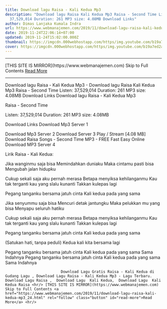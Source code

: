 ```yaml
---
title: Download lagu Raisa - Kali Kedua Mp3
description: "Download lagu Raisa Kali Kedua Mp3 Raisa - Second Time Listen:
  37,529,014 Duration: 261 MP3 size: 4.08MB Download Links"
author: Dimas Lanjaka Kumala Indra
url: https://www.webmanajemen.com/2019/11/download-lagu-raisa-kali-kedua-mp3_24.html
date: 2019-11-24T22:06:14+07:00
updated: 2019-11-24T15:02:00.000Z
thumbnail: https://imgcdn.000webhostapp.com/https/img.youtube.com/b19a7ed2addd2e08efb26606103d5360.jpeg
cover: https://imgcdn.000webhostapp.com/https/img.youtube.com/b19a7ed2addd2e08efb26606103d5360.jpeg
---
```


<hr/> [THIS SITE IS MIRROR](https://www.webmanajemen.com) Skip to Full Contents <a href="https://www.webmanajemen.com/2019/11/download-lagu-raisa-kali-kedua-mp3_24.html" rel="follow" class="button" id="read-more">Read More</a> <hr/> Download lagu Raisa - Kali Kedua Mp3 - Download lagu Raisa Kali Kedua Mp3 Raisa - Second Time Listen: 37,529,014 Duration: 261 MP3 size: 4.08MB Download Links Download lagu Raisa - Kali Kedua Mp3

  Raisa - Second Time 

  Listen: 37,529,014 
  Duration: 261 
  MP3 size: 4.08MB 

  Download Links 
  Download Mp3 Server 1 

  Download Mp3 Server 2 
  Download Server 3 
  Play / Stream [4.08 MB] Download Raisa Songs - Second Time MP3 - FREE Fast Easy Online 
  Download MP3 Server 4 


                             
Lirik Raisa - Kali Kedua:
                             
Jika wanginmu saja bisa
  Memindahkan duniaku
  Maka cintamu pasti bisa
  Mengubah jalan hidupku
  
  Cukup sekali saja aku pernah merasa
  Betapa menyiksa kehilanganmu
  Kau tak terganti kau yang slalu kunanti
  Takkan kulepas lagi
  
  Pegang tanganku bersama jatuh cinta
  Kali kedua pada yang sama
  
  Jika senyummu saja bisa
  Mencuri detak jantungku
  Maka pelukkan mu yang bisa
  Menyapu seluruh hatiku
  
  Cukup sekali saja aku pernah merasa
  Betapa menyiksa kehilanganmu
  Kau tak terganti kau yang slalu kunanti
  Takkan kulepas lagi
  
  Pegang tanganku bersama jatuh cinta
  Kali kedua pada yang sama
  
  (Satukan hati, tanpa peduli)
  Kedua kali kita bersama lagi
  
  Pegang tanganku bersama jatuh cinta
  Kali kedua pada yang sama
  Sama Indahnya
  Pegang tanganku bersama jatuh cinta
  Kali kedua pada yang sama
  Sama Indahnya                                 
                                 
                             Download Lagu Gratis Raisa - Kali Kedua di Gudang Lagu , Download Lagu Raisa - Kali Kedua Mp3 - Lagu Terbaru.                                                         Download Lagu Raisa ,  Download Lagu  Kali Kedua,  Download Lagu  Kali Kedua Raisa <hr/> [THIS SITE IS MIRROR](https://www.webmanajemen.com) Skip to Full Contents <a href="https://www.webmanajemen.com/2019/11/download-lagu-raisa-kali-kedua-mp3_24.html" rel="follow" class="button" id="read-more">Read More</a> <hr/>